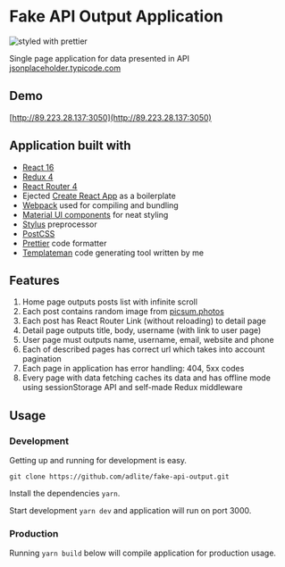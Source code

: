 # Fake API Output Application
![styled with prettier](https://img.shields.io/badge/styled_with-prettier-ff69b4.svg)

Single page application for data presented in API [jsonplaceholder.typicode.com](https://jsonplaceholder.typicode.com/)

## Demo
[http://89.223.28.137:3050](http://89.223.28.137:3050)  

## Application built with
- [React 16](https://reactjs.org/)
- [Redux 4](https://redux.js.org/)
- [React Router 4](https://github.com/ReactTraining/react-router)
- Ejected [Create React App](https://github.com/facebook/create-react-app) as a boilerplate
- [Webpack](https://webpack.js.org/) used for compiling and bundling
- [Material UI components](https://material-ui.com/) for neat styling
- [Stylus](http://stylus-lang.com/) preprocessor
- [PostCSS](https://post-css.ru/)
- [Prettier](https://prettier.io/) code formatter
- [Templateman](https://github.com/adlite/templateman) code generating tool written by me 

## Features
1. Home page outputs posts list with infinite scroll
2. Each post contains random image from [picsum.photos](http://picsum.photos/)
3. Each post has React Router Link (without reloading) to detail page
4. Detail page outputs title, body, username (with link to user page)
5. User page must outputs name, username, email, website and phone
6. Each of described pages has correct url which takes into account pagination
7. Each page in application has error handling: 404, 5xx codes
8. Every page with data fetching caches its data and has offline mode using sessionStorage API and self-made Redux middleware

## Usage

### Development
Getting up and running for development is easy.

`git clone https://github.com/adlite/fake-api-output.git`

Install the dependencies `yarn`.   

Start development `yarn dev` and application will run on port 3000.   


### Production
Running `yarn build` below will compile application for production usage.